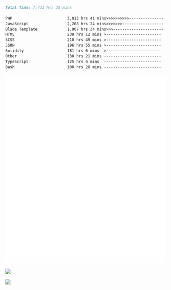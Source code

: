 <!--START_SECTION:waka-->

```markdown
Total Time: 7,731 hrs 35 mins

PHP                        3,013 hrs 41 mins>>>>>>>>>>---------------   38.33 %
JavaScript                 2,208 hrs 24 mins>>>>>>>------------------   28.09 %
Blade Template             1,007 hrs 34 mins>>>----------------------   12.82 %
HTML                       239 hrs 12 mins >------------------------   03.04 %
SCSS                       210 hrs 49 mins >------------------------   02.68 %
JSON                       196 hrs 55 mins >------------------------   02.50 %
Solidity                   181 hrs 6 mins  >------------------------   02.30 %
Other                      130 hrs 21 mins -------------------------   01.66 %
TypeScript                 125 hrs 4 mins  -------------------------   01.59 %
Bash                       100 hrs 28 mins -------------------------   01.28 %
```

<!--END_SECTION:waka-->

![](https://raw.githubusercontent.com/DrMaxis/github-stats-transparent/output/generated/overview.svg)
![](https://raw.githubusercontent.com/DrMaxis/github-stats-transparent/output/generated/languages.svg)

![](https://git-readme-stats-drmaxis-projects.vercel.app/api?username=drmaxis&show_icons=true&theme=outrun&count_private=true&show=reviews,discussions_started,discussions_answered,prs_merged,prs_merged_percentage&custom_title=2024%20Github%20Rank)
 
<a href="https://count.getloli.com/"><img src="https://count.getloli.com/get/@:maxis-the-alchemist?theme=rule34"></a>
<!-- https://count.getloli.com/get/@alchemist?theme=rule34 -->
<br>
